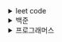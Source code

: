 
<details>
<summary>leet code</summary>
<div markdown="1">
 
 * Happy Number https://leetcode.com/problems/happy-number/
 * Remove Duplicates from Sorted Array https://leetcode.com/problems/remove-duplicates-from-sorted-array/
 * Reverse Integer https://leetcode.com/problems/reverse-integer/
 * Single Number https://leetcode.com/problems/single-number/
 * Two Sum https://leetcode.com/problems/two-sum/

</div>
</details>
<details>
<summary>백준</summary>
<div markdown="1">
 
  * 수 정렬하기 3 https://www.acmicpc.net/problem/10989
  * 트리 순회 https://www.acmicpc.net/problem/1991

</div>
</details>
<details>
<summary>프로그래머스</summary>
<div markdown="1">
 
  * 2016년 https://programmers.co.kr/learn/courses/30/lessons/12901
  * K번째 수 https://programmers.co.kr/learn/courses/30/lessons/42748
  * 가운데 글자 가져오기 https://programmers.co.kr/learn/courses/30/lessons/12903
  * 가장 큰 수 https://programmers.co.kr/learn/courses/30/lessons/42746
  * 나누어 떨어지는 배열 https://programmers.co.kr/learn/courses/30/lessons/12910
  * 두 정수 사이으 합 https://programmers.co.kr/learn/courses/30/lessons/12912
  * 모의고사 https://programmers.co.kr/learn/courses/30/lessons/42840
  * 문자열 내 마음대로 정렬하기 https://programmers.co.kr/learn/courses/30/lessons/12915
  * 문자열 압축 https://programmers.co.kr/learn/courses/30/lessons/60057?language=swift
  * 완주하지 못한 선수 https://programmers.co.kr/learn/courses/30/lessons/42576?language=java
  * 위장 https://programmers.co.kr/learn/courses/30/lessons/42578?language=swift
  * 체육복 https://programmers.co.kr/learn/courses/30/lessons/42862#
  
</div>
</details>




